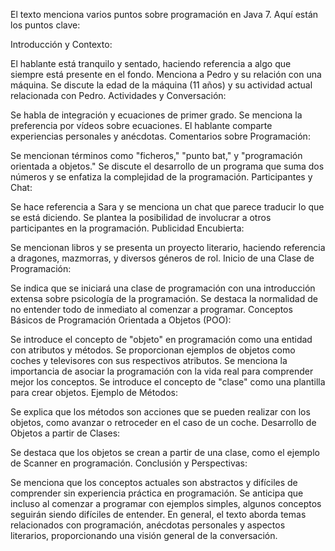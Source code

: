 
El texto menciona varios puntos sobre programación en Java 7. Aquí están los puntos clave:

Introducción y Contexto:

El hablante está tranquilo y sentado, haciendo referencia a algo que siempre está presente en el fondo.
Menciona a Pedro y su relación con una máquina.
Se discute la edad de la máquina (11 años) y su actividad actual relacionada con Pedro.
Actividades y Conversación:

Se habla de integración y ecuaciones de primer grado.
Se menciona la preferencia por vídeos sobre ecuaciones.
El hablante comparte experiencias personales y anécdotas.
Comentarios sobre Programación:

Se mencionan términos como "ficheros," "punto bat," y "programación orientada a objetos."
Se discute el desarrollo de un programa que suma dos números y se enfatiza la complejidad de la programación.
Participantes y Chat:

Se hace referencia a Sara y se menciona un chat que parece traducir lo que se está diciendo.
Se plantea la posibilidad de involucrar a otros participantes en la programación.
Publicidad Encubierta:

Se mencionan libros y se presenta un proyecto literario, haciendo referencia a dragones, mazmorras, y diversos géneros de rol.
Inicio de una Clase de Programación:

Se indica que se iniciará una clase de programación con una introducción extensa sobre psicología de la programación.
Se destaca la normalidad de no entender todo de inmediato al comenzar a programar.
Conceptos Básicos de Programación Orientada a Objetos (POO):

Se introduce el concepto de "objeto" en programación como una entidad con atributos y métodos.
Se proporcionan ejemplos de objetos como coches y televisores con sus respectivos atributos.
Se menciona la importancia de asociar la programación con la vida real para comprender mejor los conceptos.
Se introduce el concepto de "clase" como una plantilla para crear objetos.
Ejemplo de Métodos:

Se explica que los métodos son acciones que se pueden realizar con los objetos, como avanzar o retroceder en el caso de un coche.
Desarrollo de Objetos a partir de Clases:

Se destaca que los objetos se crean a partir de una clase, como el ejemplo de Scanner en programación.
Conclusión y Perspectivas:

Se menciona que los conceptos actuales son abstractos y difíciles de comprender sin experiencia práctica en programación.
Se anticipa que incluso al comenzar a programar con ejemplos simples, algunos conceptos seguirán siendo difíciles de entender.
En general, el texto aborda temas relacionados con programación, anécdotas personales y aspectos literarios, proporcionando una visión general de la conversación.
